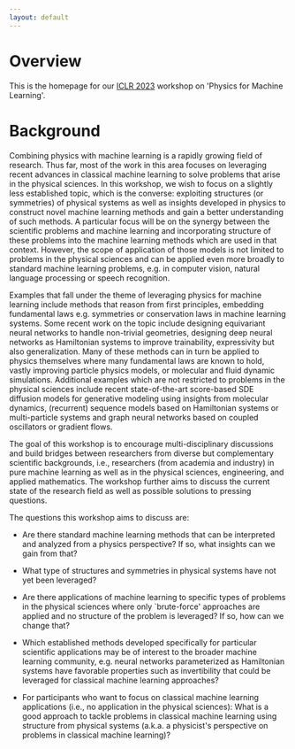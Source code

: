 ```yaml
---
layout: default
---
```


# Overview

This is the homepage for our [ICLR 2023](https://iclr.cc/Conferences/2023) workshop on 'Physics for Machine Learning'.

# Background

Combining physics with machine learning is a rapidly growing field of research. Thus far, most of the work in this area focuses on leveraging recent advances in classical machine learning to solve problems that arise in the physical sciences. In this workshop, we wish to focus on a  slightly less established topic, which is the converse: exploiting structures (or symmetries) of physical systems as well as insights developed in physics to construct novel machine learning methods and gain a better understanding of such methods.
A particular focus will be on the synergy between the scientific problems and machine learning and incorporating structure of these problems into the machine learning methods which are used in that context.
However, the scope of application of those models is not limited to problems in the physical sciences and can be applied even more broadly to standard machine learning problems, e.g. in computer vision, natural language processing or speech recognition. 

Examples that fall under the theme of leveraging physics for machine learning include methods that reason from first principles, embedding fundamental laws e.g. symmetries or conservation laws in machine learning systems. Some recent work on the topic include designing equivariant neural networks to handle non-trivial geometries, designing deep neural networks as Hamiltonian systems to improve trainability, expressivity but also generalization. Many of these methods can in turn be applied to physics themselves where many fundamental laws are known to hold, vastly improving particle physics models, or molecular and fluid dynamic simulations.
Additional examples which are not restricted to problems in the physical sciences include recent state-of-the-art score-based SDE diffusion models for generative modeling using insights from molecular dynamics, (recurrent) sequence models based on Hamiltonian systems or multi-particle systems and graph neural networks based on coupled oscillators or gradient flows.

The goal of this workshop is to encourage multi-disciplinary discussions and build bridges between researchers from diverse but complementary scientific backgrounds, i.e., researchers (from academia and industry) in pure machine learning as well as in the physical sciences, engineering, and applied mathematics. The workshop further aims to discuss the current state of the research field as well as possible solutions to pressing questions. 

The questions this workshop aims to discuss are:

* Are there standard machine learning methods that can be interpreted and analyzed from a physics perspective? If so, what insights can we gain from that?
    
* What type of structures and symmetries in physical systems have not yet been leveraged?
    
* Are there applications of machine learning to specific types of problems in the physical sciences where only `brute-force' approaches are applied and no structure of the problem is leveraged? If so, how can we change that? 
    
* Which established methods developed specifically for particular scientific applications may be of interest to the broader machine learning community, e.g. neural networks parameterized as Hamiltonian systems have favorable properties such as invertibility that could be leveraged for classical machine learning approaches?
    
* For participants who want to focus on classical machine learning applications (i.e., no application in the physical sciences): What is a good approach to tackle problems in classical machine learning using structure from physical systems (a.k.a. a physicist's perspective on problems in classical machine learning)?
